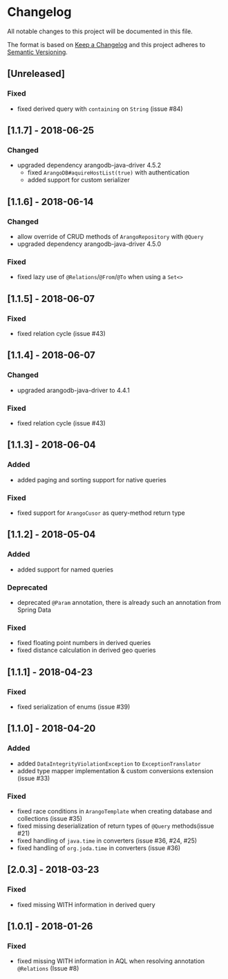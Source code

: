 # Changelog

All notable changes to this project will be documented in this file.

The format is based on [Keep a Changelog](http://keepachangelog.com/en/1.0.0/) and this project adheres to [Semantic Versioning](http://semver.org/spec/v2.0.0.html).

## [Unreleased]

### Fixed

- fixed derived query with `containing` on `String` (issue #84)

## [1.1.7] - 2018-06-25

### Changed

- upgraded dependency arangodb-java-driver 4.5.2
  - fixed `ArangoDB#aquireHostList(true)` with authentication
  - added support for custom serializer

## [1.1.6] - 2018-06-14

### Changed

- allow override of CRUD methods of `ArangoRepository` with `@Query`
- upgraded dependency arangodb-java-driver 4.5.0

### Fixed

- fixed lazy use of `@Relations`/`@From`/`@To` when using a `Set<>`

## [1.1.5] - 2018-06-07

### Fixed

- fixed relation cycle (issue #43)

## [1.1.4] - 2018-06-07

### Changed

- upgraded arangodb-java-driver to 4.4.1

### Fixed

- fixed relation cycle (issue #43)

## [1.1.3] - 2018-06-04

### Added

- added paging and sorting support for native queries

### Fixed

- fixed support for `ArangoCusor` as query-method return type

## [1.1.2] - 2018-05-04

### Added

- added support for named queries

### Deprecated

- deprecated `@Param` annotation, there is already such an annotation from Spring Data

### Fixed

- fixed floating point numbers in derived queries
- fixed distance calculation in derived geo queries

## [1.1.1] - 2018-04-23

### Fixed

- fixed serialization of enums (issue #39)

## [1.1.0] - 2018-04-20

### Added

- added `DataIntegrityViolationException` to `ExceptionTranslator`
- added type mapper implementation & custom conversions extension (issue #33)

### Fixed

- fixed race conditions in `ArangoTemplate` when creating database and collections (issue #35)
- fixed missing deserialization of return types of `@Query` methods(issue #21)
- fixed handling of `java.time` in converters (issue #36, #24, #25)
- fixed handling of `org.joda.time` in converters (issue #36)

## [2.0.3] - 2018-03-23

### Fixed

- fixed missing WITH information in derived query

## [1.0.1] - 2018-01-26

### Fixed

- fixed missing WITH information in AQL when resolving annotation `@Relations` (Issue #8)
